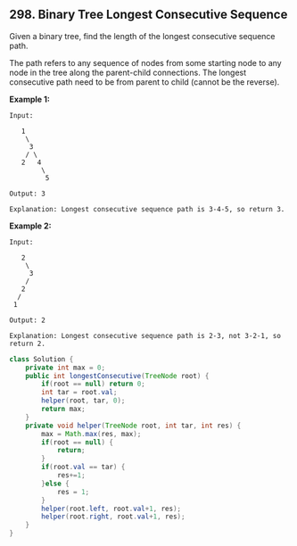 ## 298. Binary Tree Longest Consecutive Sequence

Given a binary tree, find the length of the longest consecutive sequence path.

The path refers to any sequence of nodes from some starting node to any node in the tree along the parent-child connections. The longest consecutive path need to be from parent to child (cannot be the reverse).

**Example 1:**

```
Input:

   1
    \
     3
    / \
   2   4
        \
         5

Output: 3

Explanation: Longest consecutive sequence path is 3-4-5, so return 3.
```

**Example 2:**

```
Input:

   2
    \
     3
    / 
   2    
  / 
 1

Output: 2 

Explanation: Longest consecutive sequence path is 2-3, not 3-2-1, so return 2.
```





```java
class Solution {
    private int max = 0;
    public int longestConsecutive(TreeNode root) {
        if(root == null) return 0;
        int tar = root.val;
        helper(root, tar, 0);
        return max;
    }
    private void helper(TreeNode root, int tar, int res) {
        max = Math.max(res, max);
        if(root == null) {
            return;
        }
        if(root.val == tar) {
            res+=1;
        }else {
            res = 1;
        }
        helper(root.left, root.val+1, res);
        helper(root.right, root.val+1, res);
    }
}
```

